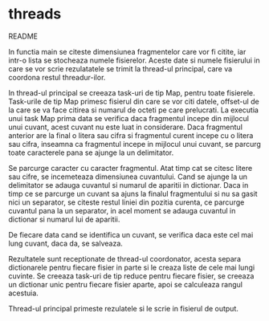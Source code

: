 # threads
README

In functia main se citeste dimensiunea fragmentelor care vor fi citite,
iar intr-o lista se stocheaza numele fisierelor. Aceste date si numele
fisierului in care se vor scrie rezulatatele se trimit la thread-ul
principal, care va coordona restul threadur-ilor.

In thread-ul principal se creeaza task-uri de tip Map, pentru toate
fisierele. Task-urile de tip Map primesc fisierul din care se vor citi
datele, offset-ul de la care se va face citirea si numarul de octeti pe
care prelucrati. La executia unui task Map prima data se verifica daca
fragmentul incepe din mijlocul unui cuvant, acest cuvant nu este luat
in considerare. Daca fragmentul anterior are la final o litera sau cifra
si fragmentul curent incepe cu o litera sau cifra, inseamna ca fragmentul
incepe in mijlocul unui cuvant, se parcurg toate caracterele pana se
ajunge la un delimitator.


Se parcurge caracter cu caracter fragmentul. Atat timp cat se citesc
litere sau cifre, se incemeteaza dimensiunea cuvantului. Cand se ajunge
la un delimitator se adauga cuvantul si numarul de aparitii in dictionar.
Daca in timp ce se parcurge un cuvant sa ajuns la finalul fragmentului
si nu sa gasit nici un separator, se citeste restul liniei din pozitia
curenta, ce parcurge cuvantul pana la un separator, in acel moment se
adauga cuvantul in dictionar si numarul lui de aparitii.

 De fiecare data cand se identifica un cuvant, se verifica
daca este cel mai lung cuvant, daca da, se salveaza.

 Rezultatele sunt receptionate de thread-ul coordonator,
acesta separa dictionarele pentru fiecare fisier in parte si le
creaza liste de cele mai lungi cuvinte. Se creeaza task-uri de tip
reduce pentru fiecare fisier, se creeaza un dictionar unic pentru
fiecare fisier aparte, apoi se calculeaza rangul acestuia.

 Thread-ul principal primeste rezulatele si le scrie in fisierul
de output.
